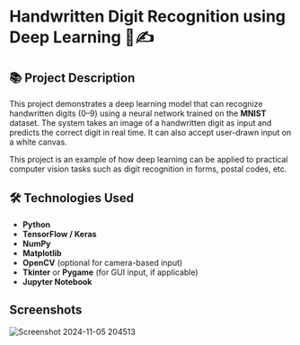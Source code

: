 # Handwritten Digit Recognition using Deep Learning 🧠✍️

## 📚 Project Description

This project demonstrates a deep learning model that can recognize handwritten digits (0–9) using a neural network trained on the **MNIST** dataset. The system takes an image of a handwritten digit as input and predicts the correct digit in real time. It can also accept user-drawn input on a white canvas.

This project is an example of how deep learning can be applied to practical computer vision tasks such as digit recognition in forms, postal codes, etc.

## 🛠 Technologies Used

- **Python**
- **TensorFlow / Keras**
- **NumPy**
- **Matplotlib**
- **OpenCV** (optional for camera-based input)
- **Tkinter** or **Pygame** (for GUI input, if applicable)
- **Jupyter Notebook**

## Screenshots

![Screenshot 2024-11-05 204513](https://github.com/user-attachments/assets/1f0d729f-3734-4ec8-a472-139e17a06edb)
